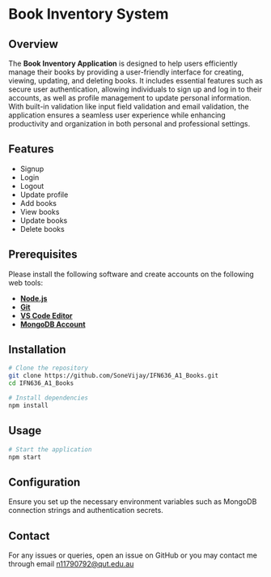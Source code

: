 # Book Inventory System

## Overview
The **Book Inventory Application** is designed to help users efficiently manage their books by providing a user-friendly interface for creating, viewing, updating, and deleting books. It includes essential features such as secure user authentication, allowing individuals to sign up and log in to their accounts, as well as profile management to update personal information. With built-in validation like input field validation and email validation, the application ensures a seamless user experience while enhancing productivity and organization in both personal and professional settings.

## Features
- Signup
- Login
- Logout
- Update profile
- Add books
- View books
- Update books
- Delete books

## Prerequisites
Please install the following software and create accounts on the following web tools:

- **[Node.js](https://nodejs.org/en)**
- **[Git](https://git-scm.com/)**
- **[VS Code Editor](https://code.visualstudio.com/)**
- **[MongoDB Account](https://account.mongodb.com/account/login)**

## Installation
```sh
# Clone the repository
git clone https://github.com/SoneVijay/IFN636_A1_Books.git
cd IFN636_A1_Books

# Install dependencies
npm install
```

## Usage
```sh
# Start the application
npm start
```

## Configuration
Ensure you set up the necessary environment variables such as MongoDB connection strings and authentication secrets.


## Contact
For any issues or queries, open an issue on GitHub or you may contact me through email n11790792@qut.edu.au
